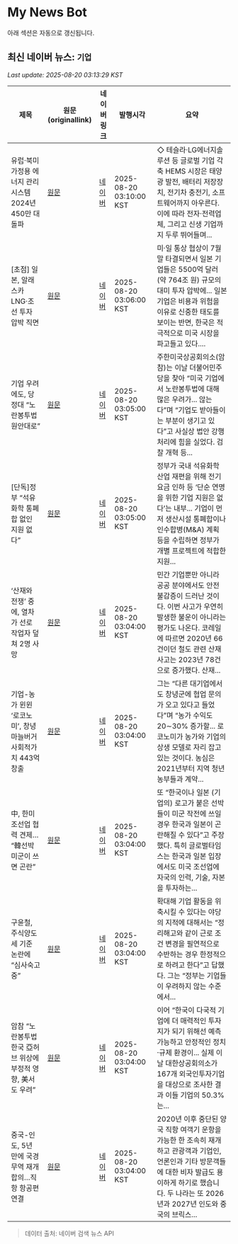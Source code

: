 # My News Bot

아래 섹션은 자동으로 갱신됩니다.

<!-- NEWS:START -->
## 최신 네이버 뉴스: `기업`
_Last update: 2025-08-20 03:13:29 KST_

| 제목 | 원문(originallink) | 네이버 링크 | 발행시각 | 요약 |
|---|---|---|---|---|
| 유럽·북미 가정용 에너지 관리 시스템 2024년 450만 대 돌파 | [원문](http://www.g-enews.com/ko-kr/news/article/news_all/20250819175328757fbbec65dfb_1/article.html) | [네이버](http://www.g-enews.com/ko-kr/news/article/news_all/20250819175328757fbbec65dfb_1/article.html) | 2025-08-20 03:10:00 KST | ◇ 테슬라·LG에너지솔루션 등 글로벌 기업 각축 HEMS 시장은 태양광 발전, 배터리 저장장치, 전기차 충전기, 소프트웨어까지 아우른다. 이에 따라 전자·전력업체, 그리고 신생 기업까지 두루 뛰어들며... |
| [초점] 일본, 알래스카 LNG·조선 투자 압박 직면 | [원문](http://www.g-enews.com/ko-kr/news/article/news_all/202508191747167362fbbec65dfb_1/article.html) | [네이버](http://www.g-enews.com/ko-kr/news/article/news_all/202508191747167362fbbec65dfb_1/article.html) | 2025-08-20 03:06:00 KST | 미·일 통상 협상이 7월 말 타결되면서 일본 기업들은 5500억 달러(약 764조 원) 규모의 대미 투자 압박에... 일본 기업은 비용과 위험을 이유로 신중한 태도를 보이는 반면, 한국은 적극적으로 미국 시장을 파고들고 있다.... |
| 기업 우려에도, 당정대 “노란봉투법 원안대로” | [원문](https://www.donga.com/news/Politics/article/all/20250820/132215813/2) | [네이버](https://n.news.naver.com/mnews/article/020/0003655314?sid=100) | 2025-08-20 03:05:00 KST | 주한미국상공회의소(암참)는 이날 더불어민주당을 찾아 “미국 기업에서 노란봉투법에 대해 많은 우려가... 않는다”며 “기업도 받아들이는 부분이 생기고 있다”고 사실상 법안 강행 처리에 힘을 실었다. 검찰 개혁 등... |
| [단독]정부 “석유화학 통폐합 없인 지원 없다” | [원문](https://www.donga.com/news/Economy/article/all/20250820/132215803/2) | [네이버](https://n.news.naver.com/mnews/article/020/0003655316?sid=101) | 2025-08-20 03:05:00 KST | 정부가 국내 석유화학 산업 재편을 위해 전기요금 인하 등 ‘단순 연명을 위한 기업 지원은 없다’는 내부... 기업이 먼저 생산시설 통폐합이나 인수합병(M&A) 계획 등을 수립하면 정부가 개별 프로젝트에 적합한 지원... |
| ‘산재와 전쟁’ 중에, 열차가 선로 작업자 덮쳐 2명 사망 | [원문](https://www.donga.com/news/Society/article/all/20250820/132215805/2) | [네이버](https://n.news.naver.com/mnews/article/020/0003655298?sid=102) | 2025-08-20 03:04:00 KST | 민간 기업뿐만 아니라 공공 분야에서도 안전 불감증이 드러난 것이다. 이번 사고가 우연히 발생한 불운이 아니라는 평가도 나온다. 코레일에 따르면 2020년 66건이던 철도 관련 산재 사고는 2023년 78건으로 증가했다. 산재... |
| 기업-농가 윈윈 ‘로코노미’, 창녕 마늘버거 사회적가치 443억 창출 | [원문](https://www.donga.com/news/Economy/article/all/20250820/132215794/2) | [네이버](https://n.news.naver.com/mnews/article/020/0003655299?sid=101) | 2025-08-20 03:04:00 KST | 그는 “다른 대기업에서도 창녕군에 협업 문의가 오고 있다고 들었다”며 “농가 수익도 20∼30% 증가할... 로코노미가 농가와 기업의 상생 모델로 자리 잡고 있는 것이다. 농심은 2021년부터 지역 청년 농부들과 계약... |
| 中, 한미 조선업 협력 견제… “韓선박 미군이 쓰면 곤란” | [원문](https://www.donga.com/news/Inter/article/all/20250820/132215916/2) | [네이버](https://n.news.naver.com/mnews/article/020/0003655285?sid=104) | 2025-08-20 03:04:00 KST | 또 “한국이나 일본 (기업의) 로고가 붙은 선박들이 미군 작전에 쓰일 경우 한국과 일본이 곤란해질 수 있다”고 주장했다. 특히 글로벌타임스는 한국과 일본 입장에서도 미국 조선업에 자국의 인력, 기술, 자본을 투자하는... |
| 구윤철, 주식양도세 기준 논란에 “심사숙고 중” | [원문](https://www.donga.com/news/Economy/article/all/20250820/132215880/2) | [네이버](https://n.news.naver.com/mnews/article/020/0003655291?sid=101) | 2025-08-20 03:04:00 KST | 확대해 기업 활동을 위축시킬 수 있다는 야당의 지적에 대해서는 “정리해고와 같이 근로 조건 변경을 필연적으로 수반하는 경우 한정적으로 하려고 한다”고 답했다. 그는 “정부는 기업들이 우려하지 않는 수준에서... |
| 암참 “노란봉투법 한국 亞허브 위상에 부정적 영향, 美서도 우려” | [원문](https://www.donga.com/news/Politics/article/all/20250820/132215876/2) | [네이버](https://n.news.naver.com/mnews/article/020/0003655292?sid=100) | 2025-08-20 03:04:00 KST | 이어 “한국이 다국적 기업에 더 매력적인 투자지가 되기 위해선 예측 가능하고 안정적인 정치·규제 환경이... 실제 이날 대한상공회의소가 167개 외국인투자기업을 대상으로 조사한 결과 이들 기업의 50.3%는... |
| 중국-인도, 5년 만에 국경무역 재개 합의…직항 항공편 연결 | [원문](https://news.kbs.co.kr/news/pc/view/view.do?ncd=8334387&ref=A) | [네이버](https://n.news.naver.com/mnews/article/056/0012012131?sid=104) | 2025-08-20 03:04:00 KST | 2020년 이후 중단된 양국 직항 여객기 운항을 가능한 한 조속히 재개하고 관광객과 기업인, 언론인과 기타 방문객들에 대한 비자 발급도 용이하게 하기로 했습니다. 두 나라는 또 2026년과 2027년 인도와 중국의 브릭스... |

> 데이터 출처: 네이버 검색 뉴스 API
<!-- NEWS:END -->
